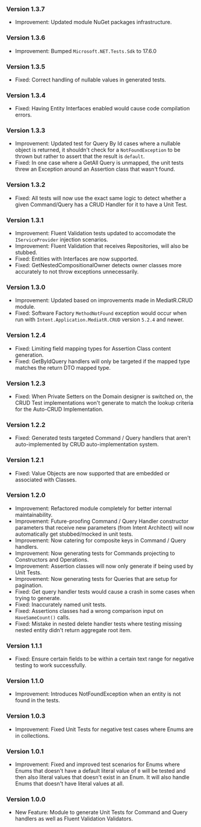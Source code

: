 ### Version 1.3.7

- Improvement: Updated module NuGet packages infrastructure.

### Version 1.3.6

- Improvement: Bumped `Microsoft.NET.Tests.Sdk` to 17.6.0

### Version 1.3.5

- Fixed: Correct handling of nullable values in generated tests.

### Version 1.3.4

- Fixed: Having Entity Interfaces enabled would cause code compilation errors.

### Version 1.3.3

- Improvement: Updated test for Query By Id cases where a nullable object is returned, it shouldn't check for a `NotFoundException` to be thrown but rather to assert that the result is `default`.
- Fixed: In one case where a GetAll Query is unmapped, the unit tests threw an Exception around an Assertion class that wasn't found.

### Version 1.3.2

- Fixed: All tests will now use the exact same logic to detect whether a given Command/Query has a CRUD Handler for it to have a Unit Test.

### Version 1.3.1

- Improvement: Fluent Validation tests updated to accomodate the `IServiceProvider` injection scenarios.
- Improvement: Fluent Validation that receives Repositories, will also be stubbed.
- Fixed: Entities with Interfaces are now supported.
- Fixed: GetNestedCompositionalOwner detects owner classes more accurately to not throw exceptions unnecessarily.

### Version 1.3.0

- Improvement: Updated based on improvements made in MediatR.CRUD module.
- Fixed: Software Factory `MethodNotFound` exception would occur when run with `Intent.Application.MediatR.CRUD` version `5.2.4` and newer.
 
### Version 1.2.4

- Fixed: Limiting field mapping types for Assertion Class content generation.
- Fixed: GetByIdQuery handlers will only be targeted if the mapped type matches the return DTO mapped type.

### Version 1.2.3

- Fixed: When Private Setters on the Domain designer is switched on, the CRUD Test implementations won't generate to match the lookup criteria for the Auto-CRUD Implementation.

### Version 1.2.2

- Fixed: Generated tests targeted Command / Query handlers that aren't auto-implemented by CRUD auto-implementation system.

### Version 1.2.1

- Fixed: Value Objects are now supported that are embedded or associated with Classes.

### Version 1.2.0

- Improvement: Refactored module completely for better internal maintainability.
- Improvement: Future-proofing Command / Query Handler constructor parameters that receive new parameters (from Intent Architect) will now automatically get stubbed/mocked in unit tests.
- Improvement: Now catering for composite keys in Command / Query handlers.
- Improvement: Now generating tests for Commands projecting to Constructors and Operations.
- Improvement: Assertion classes will now only generate if being used by Unit Tests.
- Improvement: Now generating tests for Queries that are setup for pagination.
- Fixed: Get query handler tests would cause a crash in some cases when trying to generate.
- Fixed: Inaccurately named unit tests.
- Fixed: Assertions classes had a wrong comparison input on `HaveSameCount()` calls.
- Fixed: Mistake in nested delete handler tests where testing missing nested entity didn't return aggregate root item.

### Version 1.1.1

- Fixed: Ensure certain fields to be within a certain text range for negative testing to work successfully.

### Version 1.1.0

- Improvement: Introduces NotFoundException when an entity is not found in the tests.

### Version 1.0.3

- Improvement: Fixed Unit Tests for negative test cases where Enums are in collections.

### Version 1.0.1

- Improvement: Fixed and improved test scenarios for Enums where Enums that doesn't have a default literal value of `0` will be tested and then also literal values that doesn't exist in an Enum. It will also handle Enums that doesn't have literal values at all. 

### Version 1.0.0

- New Feature: Module to generate Unit Tests for Command and Query handlers as well as Fluent Validation Validators.
